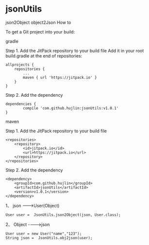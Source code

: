# jsonUtils
json2Object object2Json
How to

To get a Git project into your build:

gradle

Step 1. Add the JitPack repository to your build file
Add it in your root build.gradle at the end of repositories:

	allprojects {
		repositories {
			...
			maven { url 'https://jitpack.io' }
		}
	}
Step 2. Add the dependency

	dependencies {
	        compile 'com.github.hujlin:jsonUtils:v1.0.1'
	}
  
  

maven

Step 1. Add the JitPack repository to your build file

	<repositories>
		<repository>
		    <id>jitpack.io</id>
		    <url>https://jitpack.io</url>
		</repository>
	</repositories>
	
Step 2. Add the dependency

	<dependency>
	    <groupId>com.github.hujlin</groupId>
	    <artifactId>jsonUtils</artifactId>
	    <version>v1.0.1</version>
	</dependency>
  
 1、 json --->User(Object)
  
    User user =  JsonUtils.json2Object(json, User.class);
  
  
 2、 Object ---->json
  
    User user = new User("name","123");
    String json =  JsonUtils.obj2json(user);

